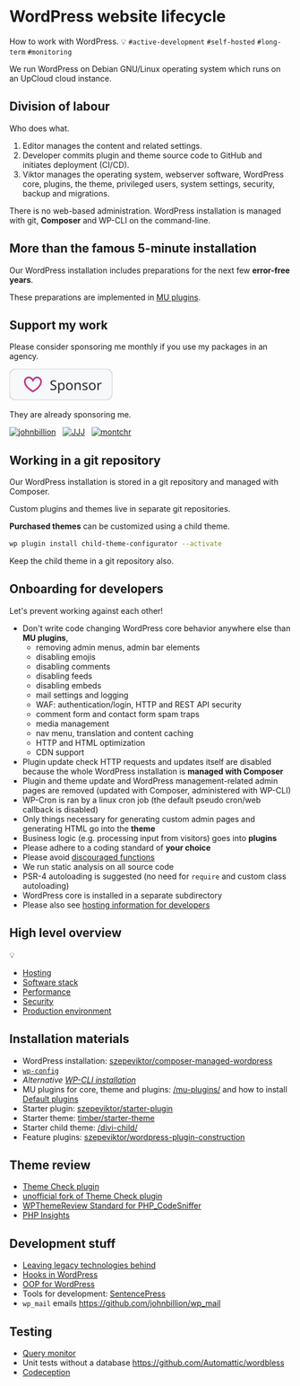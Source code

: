 # WordPress website lifecycle

How to work with WordPress. :bulb: `#active-development` `#self-hosted` `#long-term` `#monitoring`

We run WordPress on Debian GNU/Linux operating system which runs on an UpCloud cloud instance.

## Division of labour

Who does what.

1. Editor manages the content and related settings.
2. Developer commits plugin and theme source code to GitHub and initiates deployment (CI/CD).
3. Viktor manages the operating system, webserver software, WordPress core, plugins, the theme,
    privileged users, system settings, security, backup and migrations.

There is no web-based administration.
WordPress installation is managed with git, **Composer** and WP-CLI on the command-line.

## More than the famous 5-minute installation

Our WordPress installation includes preparations for the next few **error-free years**.

These preparations are implemented in [MU plugins](/mu-plugins/).

## Support my work

Please consider sponsoring me monthly if you use my packages in an agency.

[![Sponsor](https://github.com/szepeviktor/.github/raw/master/.github/assets/github-like-sponsor-button.svg)](https://github.com/sponsors/szepeviktor)

They are already sponsoring me.

[<img src="https://github.com/johnbillion.png" width="50px" alt="johnbillion">](https://github.com/johnbillion)&nbsp;&nbsp;
[<img src="https://github.com/JJJ.png" width="50px" alt="JJJ">](https://github.com/JJJ)&nbsp;&nbsp;
[<img src="https://github.com/montchr.png" width="50px" alt="montchr">](https://github.com/montchr)&nbsp;&nbsp;

## Working in a git repository

Our WordPress installation is stored in a git repository
and managed with Composer.

Custom plugins and themes live in separate git repositories.

**Purchased themes** can be customized using a child theme.

```bash
wp plugin install child-theme-configurator --activate
```

Keep the child theme in a git repository also.

## Onboarding for developers

Let's prevent working against each other!

- Don't write code changing WordPress core behavior anywhere else than **MU plugins**,
    - removing admin menus, admin bar elements
    - disabling emojis
    - disabling comments
    - disabling feeds
    - disabling embeds
    - mail settings and logging
    - WAF: authentication/login, HTTP and REST API security
    - comment form and contact form spam traps
    - media management
    - nav menu, translation and content caching
    - HTTP and HTML optimization
    - CDN support
- Plugin update check HTTP requests and updates itself are disabled
  because the whole WordPress installation is **managed with Composer**
- Plugin and theme update and WordPress management-related admin pages are removed
  (updated with Composer, administered with WP-CLI)
- WP-Cron is ran by a linux cron job (the default pseudo cron/web callback is disabled)
- Only things necessary for generating custom admin pages
  and generating HTML go into the **theme**
- Business logic (e.g. processing input from visitors) goes into **plugins**
- Please adhere to a coding standard of **your choice**
- Please avoid [discouraged functions](https://github.com/szepeviktor/debian-server-tools/blob/master/webserver/laravel/phpcs.xml#L18)
- We run static analysis on all source code
- PSR-4 autoloading is suggested (no need for `require` and custom class autoloading)
- WordPress core is installed in a separate subdirectory
- Please also see [hosting information for developers](https://github.com/szepeviktor/debian-server-tools/blob/master/Onboarding.md#onboarding-for-developers)

## High level overview

:bulb:

- [Hosting](https://github.com/szepeviktor/infrastructure-for-hosting-web-applications)
- [Software stack](/WordPress-stack.md)
- [Performance](/WordPress-performance.md)
- [Security](/WordPress-security.md)
- [Production environment](https://github.com/szepeviktor/debian-server-tools/blob/master/webserver/Production-website.md)

## Installation materials

- WordPress installation: [szepeviktor/composer-managed-wordpress](https://github.com/szepeviktor/composer-managed-wordpress)
- [`wp-config`](/wp-config)
- _Alternative [WP-CLI installation](WP-CLI-installation.md)_
- MU plugins for core, theme and plugins: [/mu-plugins/](/mu-plugins) and how to install [Default plugins](/Plugins.md)
- Starter plugin: [szepeviktor/starter-plugin](https://github.com/szepeviktor/starter-plugin)
- Starter theme: [timber/starter-theme](https://github.com/timber/starter-theme/tree/2.x)
- Starter child theme: [/divi-child/](/divi-child)
- Feature plugins: [szepeviktor/wordpress-plugin-construction](https://github.com/szepeviktor/wordpress-plugin-construction)

## Theme review

- [Theme Check plugin](https://wordpress.org/plugins/theme-check/)
- [unofficial fork of Theme Check plugin](https://themecheck.info/)
- [WPThemeReview Standard for PHP_CodeSniffer](https://github.com/WPTRT/WPThemeReview)
- [PHP Insights](https://github.com/nunomaduro/phpinsights)

## Development stuff

- [Leaving legacy technologies behind](https://github.com/szepeviktor/starter-plugin)
- [Hooks in WordPress](/WordPress-hooks.md)
- [OOP for WordPress](/WordPress-OOP.md)
- Tools for development: [SentencePress](https://github.com/szepeviktor/SentencePress)
- `wp_mail` emails https://github.com/johnbillion/wp_mail

## Testing

- [Query monitor](https://github.com/johnbillion/query-monitor)
- Unit tests without a database https://github.com/Automattic/wordbless
- [Codeception](https://github.com/lucatume/wp-browser)
